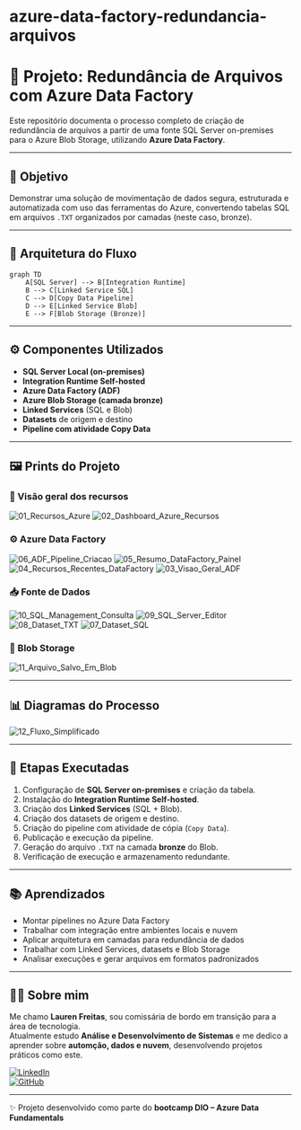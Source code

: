 # azure-data-factory-redundancia-arquivos

# 🔄 Projeto: Redundância de Arquivos com Azure Data Factory

Este repositório documenta o processo completo de criação de redundância de arquivos a partir de uma fonte SQL Server on-premises para o Azure Blob Storage, utilizando **Azure Data Factory**.

---

## 📌 Objetivo

Demonstrar uma solução de movimentação de dados segura, estruturada e automatizada com uso das ferramentas do Azure, convertendo tabelas SQL em arquivos `.TXT` organizados por camadas (neste caso, bronze).

---

## 🧱 Arquitetura do Fluxo

```mermaid
graph TD
    A[SQL Server] --> B[Integration Runtime]
    B --> C[Linked Service SQL]
    C --> D[Copy Data Pipeline]
    D --> E[Linked Service Blob]
    E --> F[Blob Storage (Bronze)]
```

---

## ⚙️ Componentes Utilizados

- **SQL Server Local (on-premises)**  
- **Integration Runtime Self-hosted**
- **Azure Data Factory (ADF)**
- **Azure Blob Storage (camada bronze)**
- **Linked Services** (SQL e Blob)
- **Datasets** de origem e destino
- **Pipeline com atividade Copy Data**

---

## 🖼️ Prints do Projeto

### 🧭 Visão geral dos recursos

![01_Recursos_Azure](https://github.com/user-attachments/assets/4c0d0c32-f957-4e93-a3bd-5ee00f3907c2)
![02_Dashboard_Azure_Recursos](https://github.com/user-attachments/assets/166136e1-0647-4c9b-af10-6a462e98447a)

### ⚙️ Azure Data Factory

![06_ADF_Pipeline_Criacao](https://github.com/user-attachments/assets/541b4715-60b4-446a-b5dc-7c058d2683af)
![05_Resumo_DataFactory_Painel](https://github.com/user-attachments/assets/f11a0395-3546-481f-a160-90576960672f)
![04_Recursos_Recentes_DataFactory](https://github.com/user-attachments/assets/c5a21b66-6f81-4723-bdcb-38b40ddce97d)
![03_Visao_Geral_ADF](https://github.com/user-attachments/assets/a909e5f5-df24-450e-abf0-37d03abc18b3)

### 📥 Fonte de Dados

![10_SQL_Management_Consulta](https://github.com/user-attachments/assets/7393b5e9-3ce9-4371-921b-491013413d08)
![09_SQL_Server_Editor](https://github.com/user-attachments/assets/b9e33361-da16-4e32-b998-cb1652ceb1e2)
![08_Dataset_TXT](https://github.com/user-attachments/assets/cab09bb9-d9ed-44f9-bfae-e647d076232f)
![07_Dataset_SQL](https://github.com/user-attachments/assets/be65943c-a6a8-419e-ad2b-5b11ccb820b8)

### 💾 Blob Storage

![11_Arquivo_Salvo_Em_Blob](https://github.com/user-attachments/assets/b172082f-8fac-48bf-bb2b-b28b54f8fb09)

---

## 📊 Diagramas do Processo

![12_Fluxo_Simplificado](https://github.com/user-attachments/assets/584b31a4-e26e-4b84-a17f-ac4138983570)

---

## 📘 Etapas Executadas

1. Configuração de **SQL Server on-premises** e criação da tabela.
2. Instalação do **Integration Runtime Self-hosted**.
3. Criação dos **Linked Services** (SQL + Blob).
4. Criação dos datasets de origem e destino.
5. Criação do pipeline com atividade de cópia (`Copy Data`).
6. Publicação e execução da pipeline.
7. Geração do arquivo `.TXT` na camada **bronze** do Blob.
8. Verificação de execução e armazenamento redundante.

---

## 📚 Aprendizados

- Montar pipelines no Azure Data Factory
- Trabalhar com integração entre ambientes locais e nuvem
- Aplicar arquitetura em camadas para redundância de dados
- Trabalhar com Linked Services, datasets e Blob Storage
- Analisar execuções e gerar arquivos em formatos padronizados

---

## 👩‍💻 Sobre mim

Me chamo **Lauren Freitas**, sou comissária de bordo em transição para a área de tecnologia.  
Atualmente estudo **Análise e Desenvolvimento de Sistemas** e me dedico a aprender sobre **automção, dados e nuvem**, desenvolvendo projetos práticos como este.

[![LinkedIn](https://img.shields.io/badge/-Lauren%20Freitas-0077B5?logo=linkedin&style=for-the-badge)](https://www.linkedin.com/in/laurend-freitas)  
[![GitHub](https://img.shields.io/badge/-@Lauren--Freitas-181717?logo=github&style=for-the-badge)](https://github.com/Lauren-Freitas)

---

✨ Projeto desenvolvido como parte do **bootcamp DIO – Azure Data Fundamentals**







